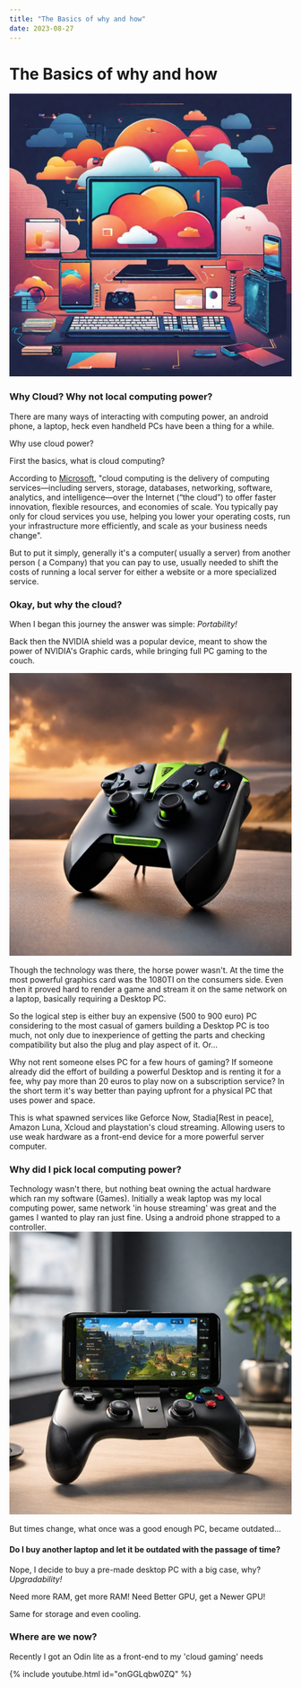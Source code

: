 ```yaml
---
title: "The Basics of why and how"
date: 2023-08-27
---
```

# The Basics of why and how
![1](images/TheBasicsImage1.jpg)
### Why Cloud? Why not local computing power?
There are many ways of interacting with computing power, an android phone, a laptop, heck even handheld PCs have been a thing for a while. 

Why use cloud power? 

First the basics, what is cloud computing?

According to [Microsoft](https://azure.microsoft.com/en-in/resources/cloud-computing-dictionary/what-is-cloud-computing), "cloud computing is the delivery of computing services—including servers, storage, databases, networking, software, analytics, and intelligence—over the Internet (“the cloud”) to offer faster innovation, flexible resources, and economies of scale. You typically pay only for cloud services you use, helping you lower your operating costs, run your infrastructure more efficiently, and scale as your business needs change".

But to put it simply, generally it's a computer( usually a server) from another person ( a Company) that you can pay to use, usually needed to shift the costs of running a local server for either a website or a more specialized service.

### Okay, but why the cloud?
When I began this journey the answer was simple: _Portability!_

Back then the NVIDIA shield was a popular device, meant to show the power of NVIDIA's Graphic cards, while bringing full PC gaming to the couch.

![2](images/TheBasicsImage2.jpg)

Though the technology was there, the horse power wasn't. At the time the most powerful graphics card was the 1080TI on the consumers side. Even then it proved hard to render a game and stream it on the same network on a laptop, basically requiring a Desktop PC.

So the logical step is either buy an expensive (500 to 900 euro) PC considering to the most casual of gamers building a Desktop PC is too much, not only due to inexperience of getting the parts and checking compatibility but also the plug and play aspect of it. Or...

Why not rent someone elses PC for a few hours of gaming? If someone already did the effort of building a powerful Desktop and is renting it for a fee, why pay more than 20 euros to play now on a subscription service? In the short term it's way better than paying upfront for a physical PC that uses power and space.

This is what spawned services like Geforce Now, Stadia[Rest in peace], Amazon Luna, Xcloud and playstation's cloud streaming. Allowing users to use weak hardware as a front-end device for a more powerful server computer.

### Why did I pick local computing power?   

Technology wasn't there, but nothing beat owning the actual hardware which ran my software (Games). Initially a weak laptop was my local computing power, same network 'in house streaming' was great and the games I wanted to play ran just fine. Using a android phone strapped to a controller.
![3](images/TheBasicsImage3.jpg)

But times change, what once was a good enough PC, became outdated...

#### Do I buy another laptop and let it be outdated with the passage of time?

Nope, I decide to buy a pre-made desktop PC with a big case, why?   _Upgradability!_

Need more RAM, get more RAM!
Need Better GPU, get a Newer GPU!

Same for storage and even cooling.

### Where are we now?

Recently I got an Odin lite as a front-end to my 'cloud gaming' needs

{% include youtube.html id="onGGLqbw0ZQ" %}  
